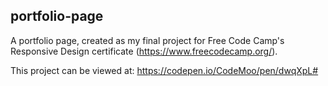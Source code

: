 ## portfolio-page

A portfolio page, created as my final project for Free Code Camp's Responsive Design certificate (https://www.freecodecamp.org/).

This project can be viewed at: https://codepen.io/CodeMoo/pen/dwqXpL#
